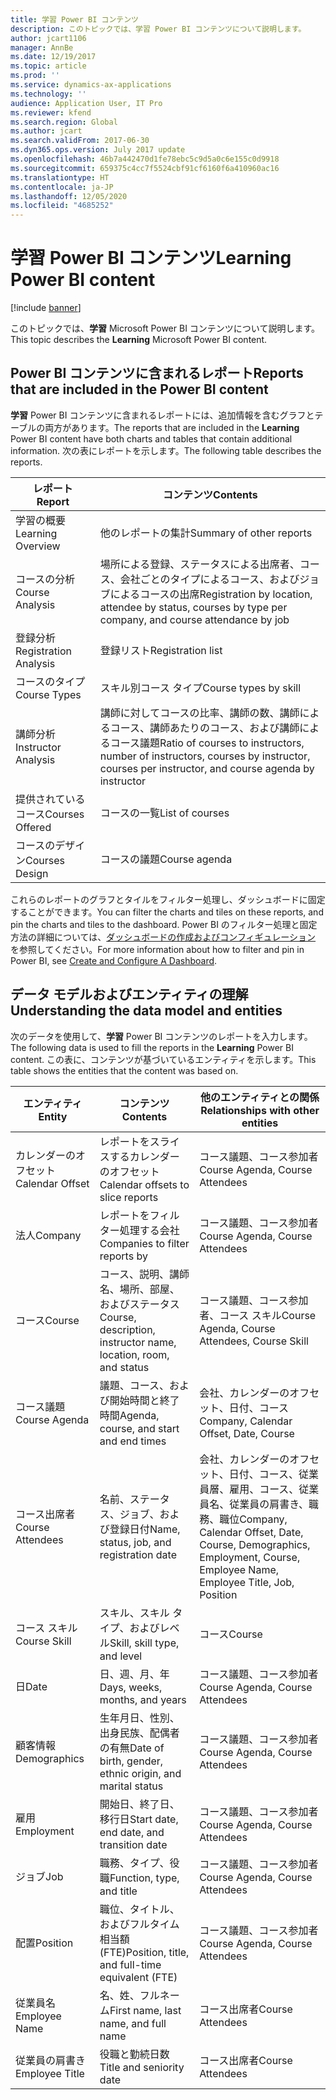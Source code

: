 ```yaml
---
title: 学習 Power BI コンテンツ
description: このトピックでは、学習 Power BI コンテンツについて説明します。
author: jcart1106
manager: AnnBe
ms.date: 12/19/2017
ms.topic: article
ms.prod: ''
ms.service: dynamics-ax-applications
ms.technology: ''
audience: Application User, IT Pro
ms.reviewer: kfend
ms.search.region: Global
ms.author: jcart
ms.search.validFrom: 2017-06-30
ms.dyn365.ops.version: July 2017 update
ms.openlocfilehash: 46b7a442470d1fe78ebc5c9d5a0c6e155c0d9918
ms.sourcegitcommit: 659375c4cc7f5524cbf91cf6160f6a410960ac16
ms.translationtype: HT
ms.contentlocale: ja-JP
ms.lasthandoff: 12/05/2020
ms.locfileid: "4685252"
---
```

# <a name="learning-power-bi-content"></a><span data-ttu-id="ea4f9-103">学習 Power BI コンテンツ</span><span class="sxs-lookup"><span data-stu-id="ea4f9-103">Learning Power BI content</span></span>

[!include [banner](../includes/banner.md)]

<span data-ttu-id="ea4f9-104">このトピックでは、**学習** Microsoft Power BI コンテンツについて説明します。</span><span class="sxs-lookup"><span data-stu-id="ea4f9-104">This topic describes the **Learning** Microsoft Power BI content.</span></span>

## <a name="reports-that-are-included-in-the-power-bi-content"></a><span data-ttu-id="ea4f9-105">Power BI コンテンツに含まれるレポート</span><span class="sxs-lookup"><span data-stu-id="ea4f9-105">Reports that are included in the Power BI content</span></span>

<span data-ttu-id="ea4f9-106">**学習** Power BI コンテンツに含まれるレポートには、追加情報を含むグラフとテーブルの両方があります。</span><span class="sxs-lookup"><span data-stu-id="ea4f9-106">The reports that are included in the **Learning** Power BI content have both charts and tables that contain additional information.</span></span> <span data-ttu-id="ea4f9-107">次の表にレポートを示します。</span><span class="sxs-lookup"><span data-stu-id="ea4f9-107">The following table describes the reports.</span></span>

| <span data-ttu-id="ea4f9-108">レポート </span><span class="sxs-lookup"><span data-stu-id="ea4f9-108">Report</span></span>                | <span data-ttu-id="ea4f9-109">コンテンツ</span><span class="sxs-lookup"><span data-stu-id="ea4f9-109">Contents</span></span> |
|-----------------------|----------|
| <span data-ttu-id="ea4f9-110">学習の概要</span><span class="sxs-lookup"><span data-stu-id="ea4f9-110">Learning Overview</span></span>     | <span data-ttu-id="ea4f9-111">他のレポートの集計</span><span class="sxs-lookup"><span data-stu-id="ea4f9-111">Summary of other reports</span></span> |
| <span data-ttu-id="ea4f9-112">コースの分析</span><span class="sxs-lookup"><span data-stu-id="ea4f9-112">Course Analysis</span></span>       | <span data-ttu-id="ea4f9-113">場所による登録、ステータスによる出席者、コース、会社ごとのタイプによるコース、およびジョブによるコースの出席</span><span class="sxs-lookup"><span data-stu-id="ea4f9-113">Registration by location, attendee by status, courses by type per company, and course attendance by job</span></span> |
| <span data-ttu-id="ea4f9-114">登録分析</span><span class="sxs-lookup"><span data-stu-id="ea4f9-114">Registration Analysis</span></span> | <span data-ttu-id="ea4f9-115">登録リスト</span><span class="sxs-lookup"><span data-stu-id="ea4f9-115">Registration list</span></span> |
| <span data-ttu-id="ea4f9-116">コースのタイプ</span><span class="sxs-lookup"><span data-stu-id="ea4f9-116">Course Types</span></span>          | <span data-ttu-id="ea4f9-117">スキル別コース タイプ</span><span class="sxs-lookup"><span data-stu-id="ea4f9-117">Course types by skill</span></span> |
| <span data-ttu-id="ea4f9-118">講師分析</span><span class="sxs-lookup"><span data-stu-id="ea4f9-118">Instructor Analysis</span></span>   | <span data-ttu-id="ea4f9-119">講師に対してコースの比率、講師の数、講師によるコース、講師あたりのコース、および講師によるコース議題</span><span class="sxs-lookup"><span data-stu-id="ea4f9-119">Ratio of courses to instructors, number of instructors, courses by instructor, courses per instructor, and course agenda by instructor</span></span> |
| <span data-ttu-id="ea4f9-120">提供されているコース</span><span class="sxs-lookup"><span data-stu-id="ea4f9-120">Courses Offered</span></span>       | <span data-ttu-id="ea4f9-121">コースの一覧</span><span class="sxs-lookup"><span data-stu-id="ea4f9-121">List of courses</span></span> |
| <span data-ttu-id="ea4f9-122">コースのデザイン</span><span class="sxs-lookup"><span data-stu-id="ea4f9-122">Courses Design</span></span>        | <span data-ttu-id="ea4f9-123">コースの議題</span><span class="sxs-lookup"><span data-stu-id="ea4f9-123">Course agenda</span></span> |

<span data-ttu-id="ea4f9-124">これらのレポートのグラフとタイルをフィルター処理し、ダッシュボードに固定することができます。</span><span class="sxs-lookup"><span data-stu-id="ea4f9-124">You can filter the charts and tiles on these reports, and pin the charts and tiles to the dashboard.</span></span> <span data-ttu-id="ea4f9-125">Power BI のフィルター処理と固定方法の詳細については、[ダッシュボードの作成およびコンフィギュレーション](https://powerbi.microsoft.com/guided-learning/powerbi-learning-4-2-create-configure-dashboards) を参照してください。</span><span class="sxs-lookup"><span data-stu-id="ea4f9-125">For more information about how to filter and pin in Power BI, see [Create and Configure A Dashboard](https://powerbi.microsoft.com/guided-learning/powerbi-learning-4-2-create-configure-dashboards).</span></span>

## <a name="understanding-the-data-model-and-entities"></a><span data-ttu-id="ea4f9-126">データ モデルおよびエンティティの理解</span><span class="sxs-lookup"><span data-stu-id="ea4f9-126">Understanding the data model and entities</span></span>

<span data-ttu-id="ea4f9-127">次のデータを使用して、**学習** Power BI コンテンツのレポートを入力します。</span><span class="sxs-lookup"><span data-stu-id="ea4f9-127">The following data is used to fill the reports in the **Learning** Power BI content.</span></span> <span data-ttu-id="ea4f9-128">この表に、コンテンツが基づいているエンティティを示します。</span><span class="sxs-lookup"><span data-stu-id="ea4f9-128">This table shows the entities that the content was based on.</span></span>

| <span data-ttu-id="ea4f9-129">エンティティ</span><span class="sxs-lookup"><span data-stu-id="ea4f9-129">Entity</span></span>           | <span data-ttu-id="ea4f9-130">コンテンツ</span><span class="sxs-lookup"><span data-stu-id="ea4f9-130">Contents</span></span>                                                         | <span data-ttu-id="ea4f9-131">他のエンティティとの関係</span><span class="sxs-lookup"><span data-stu-id="ea4f9-131">Relationships with other entities</span></span> |
|------------------|------------------------------------------------------------------|-----------------------------------|
| <span data-ttu-id="ea4f9-132">カレンダーのオフセット</span><span class="sxs-lookup"><span data-stu-id="ea4f9-132">Calendar Offset</span></span>  | <span data-ttu-id="ea4f9-133">レポートをスライスするカレンダーのオフセット</span><span class="sxs-lookup"><span data-stu-id="ea4f9-133">Calendar offsets to slice reports</span></span>                                | <span data-ttu-id="ea4f9-134">コース議題、コース参加者</span><span class="sxs-lookup"><span data-stu-id="ea4f9-134">Course Agenda, Course Attendees</span></span> |
| <span data-ttu-id="ea4f9-135">法人</span><span class="sxs-lookup"><span data-stu-id="ea4f9-135">Company</span></span>          | <span data-ttu-id="ea4f9-136">レポートをフィルター処理する会社</span><span class="sxs-lookup"><span data-stu-id="ea4f9-136">Companies to filter reports by</span></span>                                   | <span data-ttu-id="ea4f9-137">コース議題、コース参加者</span><span class="sxs-lookup"><span data-stu-id="ea4f9-137">Course Agenda, Course Attendees</span></span> |
| <span data-ttu-id="ea4f9-138">コース</span><span class="sxs-lookup"><span data-stu-id="ea4f9-138">Course</span></span>           | <span data-ttu-id="ea4f9-139">コース、説明、講師名、場所、部屋、およびステータス</span><span class="sxs-lookup"><span data-stu-id="ea4f9-139">Course, description, instructor name, location, room, and status</span></span> | <span data-ttu-id="ea4f9-140">コース議題、コース参加者、コース スキル</span><span class="sxs-lookup"><span data-stu-id="ea4f9-140">Course Agenda, Course Attendees, Course Skill</span></span> |
| <span data-ttu-id="ea4f9-141">コース議題</span><span class="sxs-lookup"><span data-stu-id="ea4f9-141">Course Agenda</span></span>    | <span data-ttu-id="ea4f9-142">議題、コース、および開始時間と終了時間</span><span class="sxs-lookup"><span data-stu-id="ea4f9-142">Agenda, course, and start and end times</span></span>                          | <span data-ttu-id="ea4f9-143">会社、カレンダーのオフセット、日付、コース</span><span class="sxs-lookup"><span data-stu-id="ea4f9-143">Company, Calendar Offset, Date, Course</span></span> |
| <span data-ttu-id="ea4f9-144">コース出席者</span><span class="sxs-lookup"><span data-stu-id="ea4f9-144">Course Attendees</span></span> | <span data-ttu-id="ea4f9-145">名前、ステータス、ジョブ、および登録日付</span><span class="sxs-lookup"><span data-stu-id="ea4f9-145">Name, status, job, and registration date</span></span>                         | <span data-ttu-id="ea4f9-146">会社、カレンダーのオフセット、日付、コース、従業員層、雇用、コース、従業員名、従業員の肩書き、職務、職位</span><span class="sxs-lookup"><span data-stu-id="ea4f9-146">Company, Calendar Offset, Date, Course, Demographics, Employment, Course, Employee Name, Employee Title, Job, Position</span></span> |
| <span data-ttu-id="ea4f9-147">コース スキル</span><span class="sxs-lookup"><span data-stu-id="ea4f9-147">Course Skill</span></span>     | <span data-ttu-id="ea4f9-148">スキル、スキル タイプ、およびレベル</span><span class="sxs-lookup"><span data-stu-id="ea4f9-148">Skill, skill type, and level</span></span>                                     | <span data-ttu-id="ea4f9-149">コース</span><span class="sxs-lookup"><span data-stu-id="ea4f9-149">Course</span></span> |
| <span data-ttu-id="ea4f9-150">日</span><span class="sxs-lookup"><span data-stu-id="ea4f9-150">Date</span></span>             | <span data-ttu-id="ea4f9-151">日、週、月、年</span><span class="sxs-lookup"><span data-stu-id="ea4f9-151">Days, weeks, months, and years</span></span>                                   | <span data-ttu-id="ea4f9-152">コース議題、コース参加者</span><span class="sxs-lookup"><span data-stu-id="ea4f9-152">Course Agenda, Course Attendees</span></span> |
| <span data-ttu-id="ea4f9-153">顧客情報</span><span class="sxs-lookup"><span data-stu-id="ea4f9-153">Demographics</span></span>     | <span data-ttu-id="ea4f9-154">生年月日、性別、出身民族、配偶者の有無</span><span class="sxs-lookup"><span data-stu-id="ea4f9-154">Date of birth, gender, ethnic origin, and marital status</span></span>         | <span data-ttu-id="ea4f9-155">コース議題、コース参加者</span><span class="sxs-lookup"><span data-stu-id="ea4f9-155">Course Agenda, Course Attendees</span></span> |
| <span data-ttu-id="ea4f9-156">雇用</span><span class="sxs-lookup"><span data-stu-id="ea4f9-156">Employment</span></span>       | <span data-ttu-id="ea4f9-157">開始日、終了日、移行日</span><span class="sxs-lookup"><span data-stu-id="ea4f9-157">Start date, end date, and transition date</span></span>                        | <span data-ttu-id="ea4f9-158">コース議題、コース参加者</span><span class="sxs-lookup"><span data-stu-id="ea4f9-158">Course Agenda, Course Attendees</span></span> |
| <span data-ttu-id="ea4f9-159">ジョブ</span><span class="sxs-lookup"><span data-stu-id="ea4f9-159">Job</span></span>              | <span data-ttu-id="ea4f9-160">職務、タイプ、役職</span><span class="sxs-lookup"><span data-stu-id="ea4f9-160">Function, type, and title</span></span>                                        | <span data-ttu-id="ea4f9-161">コース議題、コース参加者</span><span class="sxs-lookup"><span data-stu-id="ea4f9-161">Course Agenda, Course Attendees</span></span> |
| <span data-ttu-id="ea4f9-162">配置</span><span class="sxs-lookup"><span data-stu-id="ea4f9-162">Position</span></span>         | <span data-ttu-id="ea4f9-163">職位、タイトル、およびフルタイム相当額 (FTE)</span><span class="sxs-lookup"><span data-stu-id="ea4f9-163">Position, title, and full-time equivalent (FTE)</span></span>                  | <span data-ttu-id="ea4f9-164">コース議題、コース参加者</span><span class="sxs-lookup"><span data-stu-id="ea4f9-164">Course Agenda, Course Attendees</span></span> |
| <span data-ttu-id="ea4f9-165">従業員名</span><span class="sxs-lookup"><span data-stu-id="ea4f9-165">Employee Name</span></span>    | <span data-ttu-id="ea4f9-166">名、姓、フルネーム</span><span class="sxs-lookup"><span data-stu-id="ea4f9-166">First name, last name, and full name</span></span>                             | <span data-ttu-id="ea4f9-167">コース出席者</span><span class="sxs-lookup"><span data-stu-id="ea4f9-167">Course Attendees</span></span> |
| <span data-ttu-id="ea4f9-168">従業員の肩書き</span><span class="sxs-lookup"><span data-stu-id="ea4f9-168">Employee Title</span></span>   | <span data-ttu-id="ea4f9-169">役職と勤続日数</span><span class="sxs-lookup"><span data-stu-id="ea4f9-169">Title and seniority date</span></span>                                         | <span data-ttu-id="ea4f9-170">コース出席者</span><span class="sxs-lookup"><span data-stu-id="ea4f9-170">Course Attendees</span></span> |
